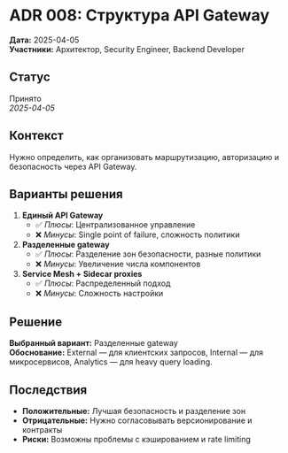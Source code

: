 # ADR 008: Структура API Gateway

**Дата:** 2025-04-05  
**Участники:** Архитектор, Security Engineer, Backend Developer

## Статус

Принято  
_2025-04-05_

## Контекст

Нужно определить, как организовать маршрутизацию, авторизацию и безопасность через API Gateway.

## Варианты решения

1. **Единый API Gateway**
   - ✅ _Плюсы_: Централизованное управление
   - ❌ _Минусы_: Single point of failure, сложность политики
2. **Разделенные gateway**
   - ✅ _Плюсы_: Разделение зон безопасности, разные политики
   - ❌ _Минусы_: Увеличение числа компонентов
3. **Service Mesh + Sidecar proxies**
   - ✅ _Плюсы_: Распределенный подход
   - ❌ _Минусы_: Сложность настройки

## Решение

**Выбранный вариант:** Разделенные gateway  
**Обоснование:** External — для клиентских запросов, Internal — для микросервисов, Analytics — для heavy query loading.

## Последствия

- **Положительные:** Лучшая безопасность и разделение зон
- **Отрицательные:** Нужно согласовывать версионирование и контракты
- **Риски:** Возможны проблемы с кэшированием и rate limiting
